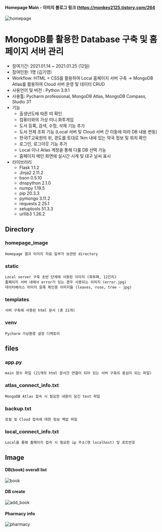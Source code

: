 
#### Homepage Main - 이미지 블로그 링크 (https://monkey2125.tistory.com/264
![homepage](https://user-images.githubusercontent.com/74335601/109770069-6c328980-7c3e-11eb-8b65-100e64bbc27e.png)

# MongoDB를 활용한 Database 구축 및 홈페이지 서버 관리
- 참여기간: 2021.01.14 ~ 2021.01.25 (12일)
- 참여인원: 1명 (김기영)
- Workflow: HTML + CSS를 활용하여 Local 홈페이지 서버 구축 → MongoDB Atlas를 활용하여 Cloud 서버 운영 및 데이터 CRUD
- 사용언어 및 버전 : Python 3.9.1
- 사용툴: Pycharm professional, MongoDB Atlas, MongoDB Compass, Studio 3T
- 기능
	+ 출생년도에 따른 띠 확인
	+ 컴퓨터와의 가상 미니 화투게임
	+ 도서 등록, 검색, 수정, 삭제 기능 추가
	+ 도서 전체 조회 기능 (Local 서버 및 Cloud 서버 간 이동에 따라 DB 내용 변동)
	+ 한국IT교육원의 위, 경도를 토대로 1km 내에 있는 약국 정보 및 위치 확인
	+ 로그인, 로그아웃 기능 추가
	+ Local 이나 Atlas 계정을 통해 다룰 DB 선택 가능
	+ 홈페이지 메인 화면에 실시간 시계 및 대구 날씨 표시
- 라이브러리
    - Flask 1.1.2
    - Jinja2 2.11.2
    - bson 0.5.10
	- dnspython 2.1.0
	- numpy 1.19.5
	- pip 20.3.3
	- pymongo 3.11.2
	- requests 2.25.1
	- setuptools 51.3.3
	- urllib3 1.26.2

## Directory
### homepage_image
    Homepage 결과 이미지 자료 일부가 보관된 directory

### static
    Local server 구축 초반 단계에 사용된 이미지 (화투패, 12간지)
	홈페이지 서버 내에서 error가 있는 경우 사용되는 이미지 (error.jpg)
	데이터베이스 이미지 등록 확인용 이미지들 (leaves, rose, tree - jpg)

### templates
	서버 구축에 사용된 html 문서 (총 21개)

### venv
	Pycharm 가상환경 설정 디렉토리

## files
### app.py
	main 함수 파일 (21개의 html 문서간 연결이 되어 있는 서버 구축의 중심이 되는 파일)

### atlas_connect_info.txt
	MongoDB Atlas 접속 시 필요한 내용이 담긴 text 파일
	
### backup.txt
	로컬 및 Cloud 접속에 대한 정보 백업 파일
	
### local_connect_info.txt
	Local을 통해 홈페이지 접속 시 필요한 ip 주소(현 localhost) 및 포트번호


## Image
#### DB(book) overall list
![book](https://user-images.githubusercontent.com/74335601/109770111-7ce2ff80-7c3e-11eb-9db1-1fddbd07c2d2.png)
#### DB create
![add_book](https://user-images.githubusercontent.com/74335601/109770137-84a2a400-7c3e-11eb-981b-d96b7ceed8ac.png)
#### Pharmacy info
![pharmacy](https://user-images.githubusercontent.com/74335601/109767963-9f274e00-7c3b-11eb-82d3-0aa5bcf8a00e.png)
